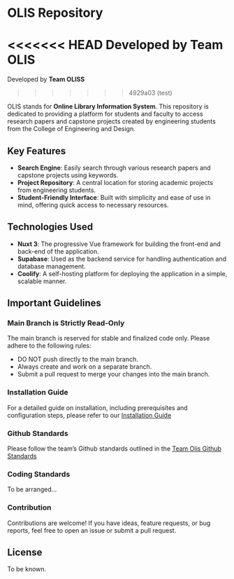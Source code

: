 # OLIS Repository

<<<<<<< HEAD
Developed by **Team OLIS**
=======
Developed by **Team OLISS**
>>>>>>> 4929a03 (test)

OLIS stands for **Online Library Information System**. This repository is dedicated to providing a platform for students and faculty to access research papers and capstone projects created by engineering students from the College of Engineering and Design.

## Key Features

- **Search Engine**: Easily search through various research papers and capstone projects using keywords.
- **Project Repository**: A central location for storing academic projects from engineering students.
- **Student-Friendly Interface**: Built with simplicity and ease of use in mind, offering quick access to necessary resources.

## Technologies Used

- **Nuxt 3**: The progressive Vue framework for building the front-end and back-end of the application.
- **Supabase**: Used as the backend service for handling authentication and database management.
- **Coolify**: A self-hosting platform for deploying the application in a simple, scalable manner.

## Important Guidelines

### Main Branch is Strictly Read-Only

The main branch is reserved for stable and finalized code only. Please adhere to the following rules:

- DO NOT push directly to the main branch.
- Always create and work on a separate branch.
- Submit a pull request to merge your changes into the main branch.

### Installation Guide

For a detailed guide on installation, including prerequisites and configuration steps,
please refer to our [Installation Guide](https://docs.google.com/document/d/1gIQUc2u_p7HNYeICLiWZBhKxuiixqZaB5zIswmBZ19s/edit)

### Github Standards

Please follow the team’s Github standards outlined in the [Team Olis Github Standards](https://docs.google.com/document/d/1phrKDuMrYXJS5KsJAnIiMUS36uKmhlyRe355Ovgv-0o/edit#heading=h.5l6vfl3jqzcy)

### Coding Standards

To be arranged...

### Contribution

Contributions are welcome! If you have ideas, feature requests, or bug reports, feel free to open an issue or submit a pull request.

## License

To be known.
